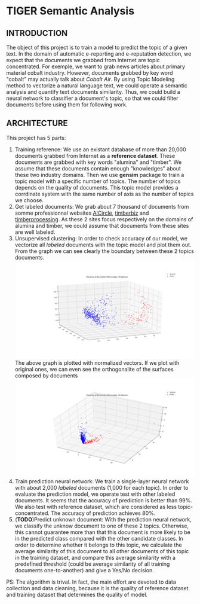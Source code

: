 # TIGER Semantic Analysis

## INTRODUCTION
The object of this project is to train a model to predict the topic of a given text. In the domain of automatic e-reporting and e-reputation detection, we expect that the documents we grabbed from Internet are topic concentrated. For exemple, we want to grab news articles about primary material cobalt industry. However, documents grabbed by key word "cobalt" may actually talk about *Cobalt Air*.
By using Topic Modeling method to vectorize a natural language text, we could operate a semantic analysis and quantify text documents similarity. Thus, we could build a neural network to classifier a document's topic, so that we could filter documents before using them for following work.


## ARCHITECTURE
This project has 5 parts:
1. Training reference: We use an existant database of more than 20,000 documents grabbed from Internet as a **reference dataset**. These documents are grabbed with key words "alumina" and "timber". We assume that these documents contain enough "knowledges" about these two industry domains. Then we use **gensim** package to train a topic model with a specific number of topics. The number of topics depends on the quality of documents. This topic model provides a corrdinate system with the same number of axis as the number of topics we choose.
2. Get labeled documents: We grab about 7 thousand of documents from somme professionnal websites [AlCircle](http://www.alcircle.com/), [timberbiz](https://www.timberbiz.com.au/) and [timberprocessing](http://www.timberprocessing.com). As these 2 sites focus respectively on the domains of alumina and timber, we could assume that documents from these sites are well labeled.
3. Unsupervised clustering: In order to check accuracy of our model, we vectorize all *labeled* documents with the topic model and plot them out. From the graph we can see clearly the boundary between these 2 topics documents.
![Alt](/src/graph/20features_labelset_norm_3d.png)
The above graph is plotted with normalized vectors. If we plot with original ones, we can even see the orthogonalite of the surfaces composed by documents
![Alt](/src/graph/20features_labelset_3d.png)
4. Train prediction neural network: We train a single-layer neural network with about 2,000 *labeled* documents (1,000 for each topic). In order to evaluate the prediction model, we operate test with other labeled documents. It seems that the accuracy of prediction is better than 99%. We also test with reference dataset, which are considered as less topic-concentrated. The accuracy of prediction achieves 80%.
5. (**TODO**)Predict unknown document: With the prediction neural network, we classify the unknow document to one of these 2 topics. Otherwise, this cannot guarantee more than that this document is more likely to be in the predicted class compared with the other candidate classes. In order to determine whether it belongs to this topic, we calculate the average similarity of this document to all other documents of this topic in the training dataset, and compare this average similarity with a predefined threshold (could be average similarity of all training documents one-to-another) and give a Yes/No decision.

PS: The algorithm is trival. In fact, the main effort are devoted to data collection and data cleaning, because it is the quality of reference dataset and training dataset that determines the quality of model.
